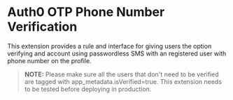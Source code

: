 # Auth0 OTP Phone Number Verification

This extension provides a rule and interface for giving users the option verifying and account using passwordless SMS
with an registered user with phone number on the profile.

> **NOTE:** Please make sure all the users that don't need to be verified are tagged with app_metadata.isVerified=true. This extension needs to be tested before deploying in production.



